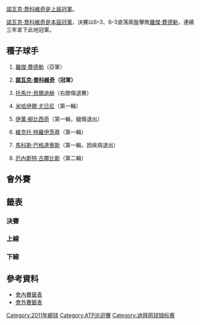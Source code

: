 [諾瓦克·喬科維奇是上屆冠軍](../Page/諾瓦克·喬科維奇.md "wikilink")。

[諾瓦克·喬科維奇是本屆冠軍](../Page/諾瓦克·喬科維奇.md "wikilink")，決賽以6–3、6–3直落兩盤擊敗[羅傑·費德勒](../Page/羅傑·費德勒.md "wikilink")，連續三年拿下此地冠軍。

## 種子球手

1.  [羅傑·費德勒](../Page/羅傑·費德勒.md "wikilink")（亞軍）

2.  **[諾瓦克·喬科維奇](../Page/諾瓦克·喬科維奇.md "wikilink")（冠軍）**

3.  [托馬什·貝爾迪赫](../Page/托馬什·貝爾迪赫.md "wikilink")（右膝傷退賽）

4.  [米哈伊爾·尤日尼](../Page/米哈伊爾·尤日尼.md "wikilink")（第一輪）

<!-- end list -->

5.  [伊萬·柳比西奇](../Page/伊萬·柳比西奇.md "wikilink")（第一輪，腿傷退出）

6.  [維克托·特羅伊茨基](../Page/維克托·特羅伊茨基.md "wikilink")（第一輪）

7.  [馬科斯·巴格達蒂斯](../Page/馬科斯·巴格達蒂斯.md "wikilink")（第一輪，因疾病退出）

8.  [厄內斯特·古爾比斯](../Page/厄內斯特·古爾比斯.md "wikilink")（第二輪）

## 會外賽

## 籤表

### 決賽

### 上線

### 下線

## 參考資料

  - [會內賽籤表](http://www.atpworldtour.com/posting/2011/495/mds.pdf)
  - [會外賽籤表](http://www.atpworldtour.com/posting/2011/495/qs.pdf)

[Category:2011年網球](https://zh.wikipedia.org/wiki/Category:2011年網球 "wikilink")
[Category:ATP巡迴賽](https://zh.wikipedia.org/wiki/Category:ATP巡迴賽 "wikilink")
[Category:迪拜网球锦标赛](https://zh.wikipedia.org/wiki/Category:迪拜网球锦标赛 "wikilink")